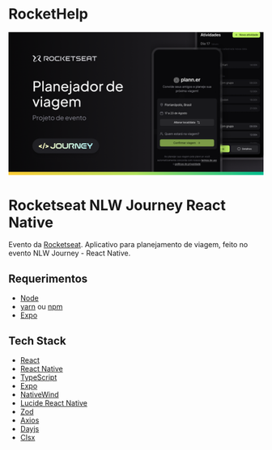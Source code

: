 # RocketHelp

![Cover](./.github/cover.png)

# Rocketseat NLW Journey React Native

Evento da [Rocketseat](https://www.youtube.com/c/RocketSeat). Aplicativo para planejamento de viagem, feito no evento NLW Journey - React Native.

## Requerimentos

- [Node](https://nodejs.org)
- [yarn](https://yarnpkg.com/getting-started/install) ou [npm](https://www.npmjs.com)
- [Expo](https://expo.dev/)

## Tech Stack

- [React](https://reactjs.org)
- [React Native](https://reactnative.dev)
- [TypeScript](https://www.typescriptlang.org)
- [Expo](https://expo.dev)
- [NativeWind](https://www.nativewind.dev/)
- [Lucide React Native](https://lucide.dev/guide/packages/lucide-react-native)
- [Zod](https://zod.dev/)
- [Axios](https://axios-http.com/ptbr/docs/intro)
- [Dayjs](https://github.com/iamkun/dayjs/blob/dev/docs/pt-br/README-pt-br.md)
- [Clsx](https://www.npmjs.com/package/clsx)
